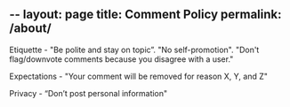 --
layout: page
title: Comment Policy
permalink: /about/
---

Etiquette - "Be polite and stay on topic”. "No self-promotion". "Don't flag/downvote comments because you disagree with a user."

Expectations - "Your comment will be removed for reason X, Y, and Z"

Privacy - “Don’t post personal information"
